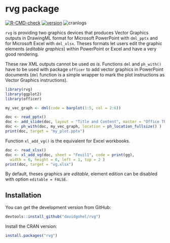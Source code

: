rvg package
================

<!-- badges: start -->

[![R-CMD-check](https://github.com/davidgohel/rvg/actions/workflows/R-CMD-check.yaml/badge.svg)](https://github.com/davidgohel/rvg/actions/workflows/R-CMD-check.yaml)
[![version](https://www.r-pkg.org/badges/version/rvg)](https://CRAN.R-project.org/package=rvg)
![cranlogs](https://cranlogs.r-pkg.org/badges/rvg) <!-- badges: end -->

`rvg` is providing two graphics devices that produces Vector Graphics
outputs in DrawingML format for Microsoft PowerPoint with `dml_pptx` and
for Microsoft Excel with `dml_xlsx`. Theses formats let users edit the
graphic elements (*editable graphics*) within PowerPoint or Excel and
have a very good rendering.

These raw XML outputs cannot be used *as is*. Functions `dml` and
`ph_with()` have to be used with package `officer` to add vector
graphics in PowerPoint documents (`dml` function is a simple wrapper to
mark the plot instructions as Vector Graphics instructions).

``` r
library(rvg)
library(ggplot2)
library(officer)

my_vec_graph <- dml(code = barplot(1:5, col = 2:6))

doc <- read_pptx()
doc <- add_slide(doc, layout = "Title and Content", master = "Office Theme")
doc <- ph_with(doc, my_vec_graph, location = ph_location_fullsize() )
print(doc, target = "my_plot.pptx")
```

Function `xl_add_vg()` is the equivalent for Excel workbooks.

``` r
doc <- read_xlsx()
doc <- xl_add_vg(doc, sheet = "Feuil1", code = print(gg), 
  width = 6, height = 6, left = 1, top = 2 )
print(doc, target = "vg.xlsx")
```

By default, theses graphics are *editable*, element edition can be
disabled with option `editable = FALSE`.

## Installation

You can get the development version from GitHub:

``` r
devtools::install_github("davidgohel/rvg")
```

Install the CRAN version:

``` r
install.packages("rvg")
```
